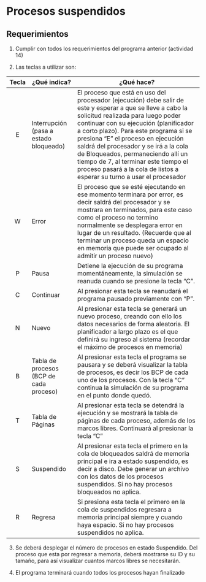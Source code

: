 # Procesos suspendidos

## Requerimientos

1. Cumplir con todos los requerimientos del programa anterior (actividad 14)

1. Las teclas a utilizar son:

| **Tecla** | **¿Qué indica?**                        | **¿Qué hace?**                                                                                                                                                                                                                                                                                                                                                                                                                                                           |
| :-------: | --------------------------------------- | ------------------------------------------------------------------------------------------------------------------------------------------------------------------------------------------------------------------------------------------------------------------------------------------------------------------------------------------------------------------------------------------------------------------------------------------------------------------------ |
|     E     | Interrupción (pasa a estado bloqueado)  | El proceso que está en uso del procesador (ejecución) debe salir de este y esperar a que se lleve a cabo la solicitud realizada para luego poder continuar con su ejecución (planificador a corto plazo). Para este programa si se presiona “E” el proceso en ejecución saldrá del procesador y se irá a la cola de Bloqueados, permaneciendo allí un tiempo de 7, al terminar este tiempo el proceso pasará a la cola de listos a esperar su turno a usar el procesador |
|     W     | Error                                   | El proceso que se esté ejecutando en ese momento terminara por error, es decir saldrá del procesador y se mostrara en terminados, para este caso como el proceso no termino normalmente se desplegara error en lugar de un resultado. (Recuerde que al terminar un proceso queda un espacio en memoria que puede ser ocupado al admitir un proceso nuevo)                                                                                                                |
|     P     | Pausa                                   | Detiene la ejecución de su programa momentáneamente, la simulación se reanuda cuando se presione la tecla “C”.                                                                                                                                                                                                                                                                                                                                                           |
|     C     | Continuar                               | Al presionar esta tecla se reanudará el programa pausado previamente con “P”.                                                                                                                                                                                                                                                                                                                                                                                            |
|     N     | Nuevo                                   | Al presionar esta tecla se generará un nuevo proceso, creando con ello los datos necesarios de forma aleatoria. El planificador a largo plazo es el que definirá su ingreso al sistema (recordar el máximo de procesos en memoria)                                                                                                                                                                                                                                       |
|     B     | Tabla de procesos (BCP de cada proceso) | Al presionar esta tecla el programa se pausara y se deberá visualizar la tabla de procesos, es decir los BCP de cada uno de los procesos. Con la tecla “C” continua la simulación de su programa en el punto donde quedó.                                                                                                                                                                                                                                                |
|     T     | Tabla de Páginas                        | Al presionar esta tecla se detendrá la ejecución y se mostrará la tabla de páginas de cada proceso, además de los marcos libres. Continuará al presionar la tecla “C”                                                                                                                                                                                                                                                                                                    |
|     S     | Suspendido                              | Al presionar esta tecla el primero en la cola de bloqueados saldrá de memoria principal e ira a estado suspendido, es decir a disco. Debe generar un archivo con los datos de los procesos suspendidos. Si no hay procesos bloqueados no aplica.                                                                                                                                                                                                                         |
|     R     | Regresa                                 | Si presiona esta tecla el primero en la cola de suspendidos regresara a memoria principal siempre y cuando haya espacio. Si no hay procesos suspendidos no aplica.                                                                                                                                                                                                                                                                                                       |

3. Se deberá desplegar el número de procesos en estado Suspendido. Del proceso que esta por regresar a memoria, deberá mostrarse su ID y su tamaño, para así visualizar cuantos marcos libres se necesitarán.

4. El programa terminará cuando todos los procesos hayan finalizado

